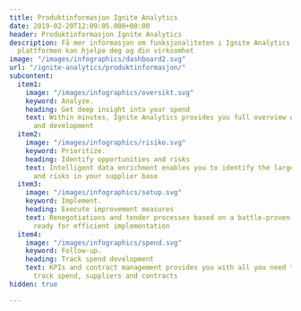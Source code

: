 ```yaml
---
title: Produktinformasjon Ignite Analytics
date: 2019-02-20T12:09:05.000+00:00
header: Produktinformasjon Ignite Analytics
description: Få mer informasjon om funksjonaliteten i Ignite Analytics og hvordan
  plattformen kan hjelpe deg og din virksomhet
image: "/images/infographics/dashboard2.svg"
url: "/ignite-analytics/produktinformasjon/"
subcontent:
  item1:
    image: "/images/infographics/oversikt.svg"
    keyword: Analyze.
    heading: Get deep insight into your spend
    text: Within minutes, Ignite Analytics provides you full overview of spend composition
      and development
  item2:
    image: "/images/infographics/risiko.svg"
    keyword: Prioritize.
    heading: Identify opportunities and risks
    text: Intelligent data enrichment enables you to identify the largest opportunities
      and risks in your supplier base
  item3:
    image: "/images/infographics/setup.svg"
    keyword: Implement.
    heading: Execute improvement measures
    text: Renegotiations and tender processes based on a battle-proven approach are
      ready for efficient implementation
  item4:
    image: "/images/infographics/spend.svg"
    keyword: Follow-up.
    heading: Track spend development
    text: KPIs and contract management provides you with all you need to systematically
      track spend, suppliers and contracts
hidden: true

---
```

<script>
document.addEventListener('DOMContentLoaded', () => {
  hbspt.forms.create({
    portalId: "4304957",
    formId: "0ee0a699-9732-4ee4-b988-0f224246018b"
  });
});

</script>